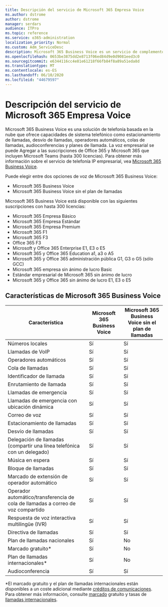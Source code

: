 ```yaml
---
title: Descripción del servicio de Microsoft 365 Empresa Voice
ms.author: dstrome
author: dstrome
manager: serdars
audience: ITPro
ms.topic: reference
ms.service: o365-administration
localization_priority: Normal
ms.custom: Adm_ServiceDesc
description: Microsoft 365 Business Voice es un servicio de complemento que le permite usar Microsoft Teams para llamadas telefónicas. Esto combina sistema telefónico, plan de llamadas nacionales, SMS y audioconferencia.
ms.openlocfilehash: 0653be3875dd2e8713f06ed84d9e0d9081eed3c0
ms.sourcegitcommit: e6344116cc4e81e61218f66fb84f8a89a51eda8d
ms.translationtype: MT
ms.contentlocale: es-ES
ms.lasthandoff: 06/10/2020
ms.locfileid: "44679597"
---
```

# <a name="microsoft-365-business-voice-service-description"></a>Descripción del servicio de Microsoft 365 Empresa Voice

Microsoft 365 Business Voice es una solución de telefonía basada en la nube que ofrece capacidades de sistema telefónico como estacionamiento de llamadas, desvío de llamadas, operadores automáticos, colas de llamadas, audioconferencias y planes de llamada. La voz empresarial se puede Agregar a las suscripciones de Office 365 y Microsoft 365 que incluyen Microsoft Teams (hasta 300 licencias). Para obtener más información sobre el servicio de telefonía IP empresarial, vea [Microsoft 365 Business Voice](https://docs.microsoft.com/MicrosoftTeams/business-voice/whats-business-voice).

Puede elegir entre dos opciones de voz de Microsoft 365 Business Voice:

- Microsoft 365 Business Voice
- Microsoft 365 Business Voice sin el plan de llamadas

Microsoft 365 Business Voice está disponible con las siguientes suscripciones con hasta 300 licencias:

- Microsoft 365 Empresa Básico
- Microsoft 365 Empresa Estándar
- Microsoft 365 Empresa Premium
- Microsoft 365 F1
- Microsoft 365 F3
- Office 365 F3
- Microsoft y Office 365 Enterprise E1, E3 o E5
- Microsoft 365 y Office 365 Education a1, a3 o A5
- Microsoft 365 y Office 365 administración pública G1, G3 o G5 (sólo GCC)
- Microsoft 365 empresa sin ánimo de lucro Basic
- Estándar empresarial de Microsoft 365 sin ánimo de lucro
- Microsoft 365 y Office 365 sin ánimo de lucro E1, E3 o E5

## <a name="microsoft-365-business-voice-features"></a>Características de Microsoft 365 Business Voice

| **Característica**                                            | **Microsoft 365 Business Voice** | **Microsoft 365 Business Voice sin el plan de llamadas** |
|--------------------------------------------------------|----------------------------------|-------------------------------------------------------|
| Números locales                                          | Sí                              | Sí                                                   |
| Llamadas de VoIP                                           | Sí                              | Sí                                                   |
| Operadores automáticos                                        | Sí                              | Sí                                                   |
| Cola de llamadas                                             | Sí                              | Sí                                                   |
| Identificador de llamada                                              | Sí                              | Sí                                                   |
| Enrutamiento de llamada                                           | Sí                              | Sí                                                   |
| Llamadas de emergencia                                      | Sí                              | Sí                                                   |
| Llamadas de emergencia con ubicación dinámica                | Sí                              | Sí                                                   |
| Correo de voz                                             | Sí                              | Sí                                                   |
| Estacionamiento de llamadas                                              | Sí                              | Sí                                                   |
| Desvío de llamadas                                        | Sí                              | Sí                                                   |
| Delegación de llamadas (compartir una línea telefónica con un delegado)   | Sí                              | Sí                                                   |
| Música en espera                                          | Sí                              | Sí                                                   |
| Bloque de llamadas                                             | Sí                              | Sí                                                   |
| Marcado de extensión de operador automático                       | Sí                              | Sí                                                   |
| Operador automático/transferencia de cola de llamadas a correo de voz compartido | Sí                              | Sí                                                   |
| Respuesta de voz interactiva multilingüe (IVR)          | Sí                              | Sí                                                   |
| Directiva de llamadas                                         | Sí                              | Sí                                                   |
| Plan de llamadas nacionales                                  | Sí                              | No                                                    |
| Marcado gratuito\*                                    | Sí                              | No                                                    |
| Plan de llamadas internacionales\*                           | Sí                              | No                                                    |
| Audioconferencia                                     | Sí                              | Sí                                                   |
 
\*El marcado gratuito y el plan de llamadas internacionales están disponibles a un coste adicional mediante [créditos de comunicaciones](https://docs.microsoft.com/microsoftteams/what-are-communications-credits). Para obtener más información, consulte [marcado](https://docs.microsoft.com/microsoftteams/toll-free-dialing-limitations-and-restrictions) gratuito y tasas de [llamadas internacionales](https://www.microsoft.com/microsoft-365/microsoft-teams/voice-calling?rtc=1#ow-download-rates).
